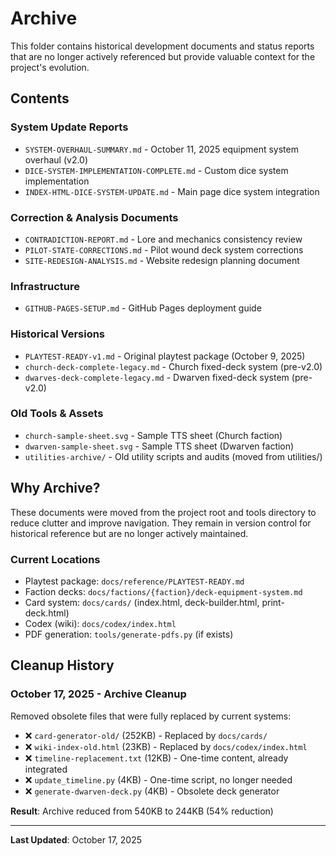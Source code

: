 # Archive

This folder contains historical development documents and status reports that are no longer actively referenced but provide valuable context for the project's evolution.

## Contents

### System Update Reports
- `SYSTEM-OVERHAUL-SUMMARY.md` - October 11, 2025 equipment system overhaul (v2.0)
- `DICE-SYSTEM-IMPLEMENTATION-COMPLETE.md` - Custom dice system implementation
- `INDEX-HTML-DICE-SYSTEM-UPDATE.md` - Main page dice system integration

### Correction & Analysis Documents
- `CONTRADICTION-REPORT.md` - Lore and mechanics consistency review
- `PILOT-STATE-CORRECTIONS.md` - Pilot wound deck system corrections
- `SITE-REDESIGN-ANALYSIS.md` - Website redesign planning document

### Infrastructure
- `GITHUB-PAGES-SETUP.md` - GitHub Pages deployment guide

### Historical Versions
- `PLAYTEST-READY-v1.md` - Original playtest package (October 9, 2025)
- `church-deck-complete-legacy.md` - Church fixed-deck system (pre-v2.0)
- `dwarves-deck-complete-legacy.md` - Dwarven fixed-deck system (pre-v2.0)

### Old Tools & Assets
- `church-sample-sheet.svg` - Sample TTS sheet (Church faction)
- `dwarven-sample-sheet.svg` - Sample TTS sheet (Dwarven faction)
- `utilities-archive/` - Old utility scripts and audits (moved from utilities/)

## Why Archive?

These documents were moved from the project root and tools directory to reduce clutter and improve navigation. They remain in version control for historical reference but are no longer actively maintained.

### Current Locations
- Playtest package: `docs/reference/PLAYTEST-READY.md`
- Faction decks: `docs/factions/{faction}/deck-equipment-system.md`
- Card system: `docs/cards/` (index.html, deck-builder.html, print-deck.html)
- Codex (wiki): `docs/codex/index.html`
- PDF generation: `tools/generate-pdfs.py` (if exists)

## Cleanup History

### October 17, 2025 - Archive Cleanup
Removed obsolete files that were fully replaced by current systems:
- ❌ `card-generator-old/` (252KB) - Replaced by `docs/cards/`
- ❌ `wiki-index-old.html` (23KB) - Replaced by `docs/codex/index.html`
- ❌ `timeline-replacement.txt` (12KB) - One-time content, already integrated
- ❌ `update_timeline.py` (4KB) - One-time script, no longer needed
- ❌ `generate-dwarven-deck.py` (4KB) - Obsolete deck generator

**Result**: Archive reduced from 540KB to 244KB (54% reduction)

---

**Last Updated**: October 17, 2025
